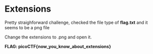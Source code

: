 # Extensions

Pretty straighforward challenge, checked the file type of **flag.txt** and it seems to be a png file

Change the extensions to .png and open it.


**FLAG: picoCTF{now_you_know_about_extensions}**
